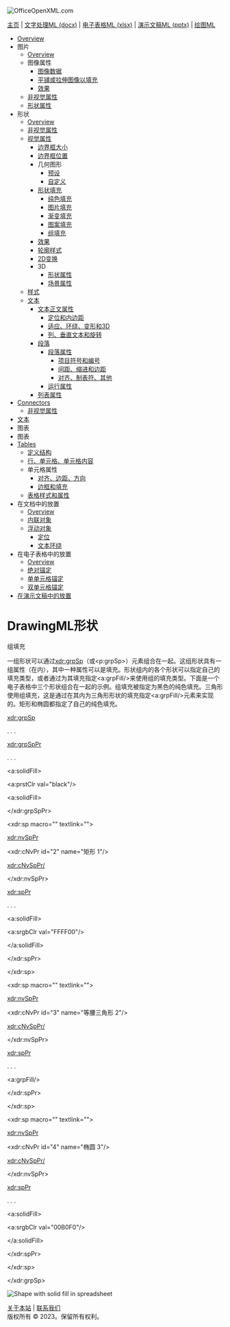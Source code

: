 ![OfficeOpenXML.com](drwImages/drawingMLbanner.png)

[主页](index.md) | [文字处理ML (docx)](anatomyofOOXML.md) | [电子表格ML (xlsx)](anatomyofOOXML-xlsx.md) | [演示文稿ML (pptx)](anatomyofOOXML-pptx.md) | [绘图ML](drwOverview.md)

- [Overview](drwOverview.md)
- 图片
  - [Overview](drwPic.md)
  - 图像属性
    - [图像数据](drwPic-ImageData.md)
    - [平铺或拉伸图像以填充](drwPic-tile.md)
    - [效果](drwPic-effects.md)
  - [非视觉属性](drwPic-nvPicPr.md)
  - [形状属性](drwSp-SpPr.md)
- 形状
  - [Overview](drwShape.md)
  - [非视觉属性](drwSp-nvSpPr.md)
  - [视觉属性](drwSp-SpPr.md)
    - [边界框大小](drwSp-size.md)
    - [边界框位置](drwSp-location.md)
    - 几何图形
      - [预设](drwSp-prstGeom.md)
      - [自定义](drwSp-custGeom.md)
    - [形状填充](drwSp-shapeFill.md)
      - [纯色填充](drwSp-SolidFill.md)
      - [图片填充](drwSp-PictFill.md)
      - [渐变填充](drwSp-GradFill.md)
      - [图案填充](drwSp-PattFill.md)
      - [组填充](drwSp-grpFill.md)
    - [效果](drwSp-effects.md)
    - [轮廓样式](drwSp-outline.md)
    - [2D变换](drwSp-rotate.md)
    - 3D
      - [形状属性](drwSp-3dProps.md)
      - [场景属性](drwSp-3dScene.md)
  - [样式](drwSp-styles.md)
  - [文本](drwSp-text.md)
    - [文本正文属性](drwSp-text-bodyPr.md)
      - [定位和内边距](drwSp-text-bodyPr-inset.md)
      - [适应、环绕、变形和3D](drwSp-text-bodyPr-fit.md)
      - [列、垂直文本和旋转](drwSp-text-bodyPr-columns.md)
    - [段落](drwSp-text-paragraph.md)
      - [段落属性](drwSp-text-paraProps.md)
        - [项目符号和编号](drwSp-text-paraProps-numbering.md)
        - [间距、缩进和边距](drwSp-text-paraProps-margins.md)
        - [对齐、制表符、其他](drwSp-text-paraProps-align.md)
      - [运行属性](drwSp-text-runProps.md)
    - [列表属性](drwSp-text-lstPr.md)
- [Connectors](drwCxnSp.md)
  - [非视觉属性](drwSp-nvCxnSpPr.md)
- [文本](drwSp-textbox.md)
- 图表
- 图表
- [Tables](drwTable.md)
  - [定义结构](drwTableGrid.md)
  - [行、单元格、单元格内容](drwTableRowAndCell.md)
  - 单元格属性
    - [对齐、边距、方向](drwTableCellProperties-alignment.md)
    - [边框和填充](drwTableCellProperties-bordersFills.md)
  - [表格样式和属性](drwTableStyles.md)
- 在文档中的放置
  - [Overview](drwPicInWord.md)
  - [内联对象](drwPicInline.md)
  - [浮动对象](drwPicFloating.md)
    - [定位](drwPicFloating-position.md)
    - [文本环绕](drwPicFloating-textWrap.md)
- 在电子表格中的放置
  - [Overview](drwPicInSpread.md)
  - [绝对锚定](drwPicInSpread-absolute.md)
  - [单单元格锚定](drwPicInSpread-oneCell.md)
  - [双单元格锚定](drwPicInSpread-twoCell.md)
- [在演示文稿中的放置](drwPicInPresentation.md)

# DrawingML形状

组填充

一组形状可以通过<xdr:grpSp>（或<p:grpSp>）元素组合在一起。这组形状具有一组属性（在<grpSpPr>内），其中一种属性可以是填充。形状组内的各个形状可以指定自己的填充类型，或者通过为其填充指定<a:grpFill/>来使用组的填充类型。下面是一个电子表格中三个形状组合在一起的示例。组填充被指定为黑色的纯色填充。三角形使用组填充，这是通过在其<spPr>内为三角形形状的填充指定<a:grpFill/>元素来实现的。矩形和椭圆都指定了自己的纯色填充。

<xdr:grpSp>

. . .

<xdr:grpSpPr>

. . .

<a:solidFill>

<a:prstClr val="black"/>

<a:solidFill>

</xdr:grpSpPr>

<xdr:sp macro="" textlink="">

<xdr:nvSpPr>

<xdr:cNvPr id="2" name="矩形 1"/>

<xdr:cNvSpPr/>

</xdr:nvSpPr>

<xdr:spPr>

. . .

<a:solidFill>

<a:srgbClr val="FFFF00"/>

</a:solidFill>

</xdr:spPr>

</xdr:sp>

<xdr:sp macro="" textlink="">

<xdr:nvSpPr>

<xdr:cNvPr id="3" name="等腰三角形 2"/>

<xdr:cNvSpPr/>

</xdr:nvSpPr>

<xdr:spPr>

. . .

<a:grpFill/>

</xdr:spPr>

</xdr:sp>

<xdr:sp macro="" textlink="">

<xdr:nvSpPr>

<xdr:cNvPr id="4" name="椭圆 3"/>

<xdr:cNvSpPr/>

</xdr:nvSpPr>

<xdr:spPr>

. . .

<a:solidFill>

<a:srgbClr val="00B0F0"/>

</a:solidFill>

</xdr:spPr>

</xdr:sp>

</xdr:grpSp>

![Shape with solid fill in spreadsheet](drwImages\drwSp-grpFill.gif)

[关于本站](aboutThisSite.md) | [联系我们](contactUs.md)  
版权所有 © 2023。保留所有权利。

